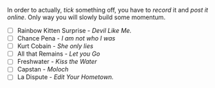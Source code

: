 
In order to actually, *tick* something off, you have to *record* it and *post it* *online*. Only way you will slowly build some momentum. 


- [ ] Rainbow Kitten Surprise - *Devil Like Me.*
- [ ] Chance Pena - *I am not who I was* 
- [ ] Kurt Cobain - *She only lies* 
- [ ] All that Remains - *Let you Go* 
- [ ] Freshwater - *Kiss the Water* 
- [ ] Capstan - *Moloch*
- [ ] La Dispute - *Edit Your Hometown.*